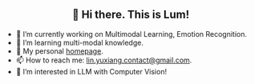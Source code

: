 <h2 align="center">👋 Hi there. This is Lum!</h2>

<!-- ![Anurag's GitHub stats](https://github-readme-stats.vercel.app/api?username=Lum1104&show_icons=true) -->

- 🔭 I’m currently working on Multimodal Learning, Emotion Recognition.
- 🌱 I’m learning multi-modal knowledge.
- 💞️ My personal [homepage](https://lum1104.github.io/).
- 📫 How to reach me: lin.yuxiang.contact@gmail.com.
- 👀 I’m interested in LLM with Computer Vision!
